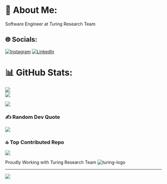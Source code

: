 # 💫 About Me:
Software Engineer at Turing Research Team


## 🌐 Socials:
[![Instagram](https://img.shields.io/badge/Instagram-%23E4405F.svg?logo=Instagram&logoColor=white)](https://instagram.com/@nstrn_mfkh) [![LinkedIn](https://img.shields.io/badge/LinkedIn-%230077B5.svg?logo=linkedin&logoColor=white)](https://linkedin.com/in/nastaran-mofakhami) 

# 📊 GitHub Stats:
![](https://github-readme-stats.vercel.app/api?username=nastaranmofakhami&theme=tokyonight&hide_border=false&include_all_commits=false&count_private=false)<br/>
![](https://github-readme-streak-stats.herokuapp.com/?user=nastaranmofakhami&theme=tokyonight&hide_border=false)<br/>


![](https://github-readme-stats.vercel.app/api/top-langs/?username=nastaranmofakhami&theme=tokyonight&hide_border=false&include_all_commits=false&count_private=false&layout=compact)

### ✍️ Random Dev Quote
![](https://quotes-github-readme.vercel.app/api?type=horizontal&theme=radical)

### 🔝 Top Contributed Repo
![](https://github-contributor-stats.vercel.app/api?username=nastaranmofakhami&limit=5&theme=tokyonight&combine_all_yearly_contributions=true)

Proudly Working with Turing Research Team
![turing-logo](https://github.com/user-attachments/assets/129f0795-9634-4b9a-a0c2-eec73231c441) <br/>

---
[![](https://visitcount.itsvg.in/api?id=nastaranmofakhami&icon=0&color=1)](https://visitcount.itsvg.in)

<!-- Proudly created with GPRM ( https://gprm.itsvg.in ) -->

